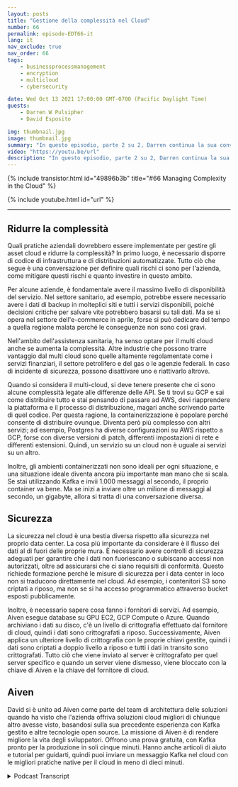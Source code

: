 ```yaml
---
layout: posts
title: "Gestione della complessità nel Cloud"
number: 66
permalink: episode-EDT66-it
lang: it
nav_exclude: true
nav_order: 66
tags:
    - businessprocessmanagement
    - encryption
    - multicloud
    - cybersecurity

date: Wed Oct 13 2021 17:00:00 GMT-0700 (Pacific Daylight Time)
guests:
    - Darren W Pulsipher
    - David Esposito

img: thumbnail.jpg
image: thumbnail.jpg
summary: "In questo episodio, parte 2 su 2, Darren continua la sua conversazione con David Esposito, Global Solution Architect di Aiven, riguardo all'accelerazione dell'adozione del cloud, riducendo complessità e costi."
video: "https://youtu.be/url"
description: "In questo episodio, parte 2 su 2, Darren continua la sua conversazione con David Esposito, Global Solution Architect di Aiven, riguardo all'accelerazione dell'adozione del cloud, riducendo complessità e costi."
---
```


<div>
{% include transistor.html id="49896b3b" title="#66 Managing Complexity in the Cloud" %}

{% include youtube.html id="url" %}
</div>

---

## Ridurre la complessità

Quali pratiche aziendali dovrebbero essere implementate per gestire gli asset cloud e ridurre la complessità? In primo luogo, è necessario disporre di codice di infrastruttura e di distribuzioni automatizzate. Tutto ciò che segue è una conversazione per definire quali rischi ci sono per l'azienda, come mitigare questi rischi e quanto investire in questo ambito.

Per alcune aziende, è fondamentale avere il massimo livello di disponibilità del servizio. Nel settore sanitario, ad esempio, potrebbe essere necessario avere i dati di backup in molteplici siti e tutti i servizi disponibili, poiché decisioni critiche per salvare vite potrebbero basarsi su tali dati. Ma se si opera nel settore dell'e-commerce in aprile, forse si può dedicare del tempo a quella regione malata perché le conseguenze non sono così gravi.

Nell'ambito dell'assistenza sanitaria, ha senso optare per il multi cloud anche se aumenta la complessità. Altre industrie che possono trarre vantaggio dal multi cloud sono quelle altamente regolamentate come i servizi finanziari, il settore petrolifero e del gas o le agenzie federali. In caso di incidente di sicurezza, possono disattivare uno e riattivarlo altrove.

Quando si considera il multi-cloud, si deve tenere presente che ci sono alcune complessità legate alle differenze delle API. Se ti trovi su GCP e sai come distribuire tutto e stai pensando di passare ad AWS, devi riapprendere la piattaforma e il processo di distribuzione, magari anche scrivendo parte di quel codice. Per questa ragione, la containerizzazione è popolare perché consente di distribuire ovunque. Diventa però più complesso con altri servizi; ad esempio, Postgres ha diverse configurazioni su AWS rispetto a GCP, forse con diverse versioni di patch, differenti impostazioni di rete e differenti estensioni. Quindi, un servizio su un cloud non è uguale ai servizi su un altro.

Inoltre, gli ambienti containerizzati non sono ideali per ogni situazione, e una situazione ideale diventa ancora più importante man mano che si scala. Se stai utilizzando Kafka e invii 1.000 messaggi al secondo, il proprio container va bene. Ma se inizi a inviare oltre un milione di messaggi al secondo, un gigabyte, allora si tratta di una conversazione diversa.

## Sicurezza

La sicurezza nel cloud è una bestia diversa rispetto alla sicurezza nel proprio data center. La cosa più importante da considerare è il flusso dei dati al di fuori delle proprie mura. È necessario avere controlli di sicurezza adeguati per garantire che i dati non fuoriescano o subiscano accessi non autorizzati, oltre ad assicurarsi che ci siano requisiti di conformità. Questo richiede formazione perché le misure di sicurezza per i data center in loco non si traducono direttamente nel cloud. Ad esempio, i contenitori S3 sono criptati a riposo, ma non se si ha accesso programmatico attraverso bucket esposti pubblicamente.

Inoltre, è necessario sapere cosa fanno i fornitori di servizi. Ad esempio, Aiven esegue database su GPU EC2, GCP Compute o Azure. Quando archiviano i dati su disco, c'è un livello di crittografia effettuato dal fornitore di cloud, quindi i dati sono crittografati a riposo. Successivamente, Aiven applica un ulteriore livello di crittografia con le proprie chiavi gestite, quindi i dati sono criptati a doppio livello a riposo e tutti i dati in transito sono crittografati. Tutto ciò che viene inviato al server è crittografato per quel server specifico e quando un server viene dismesso, viene bloccato con la chiave di Aiven e la chiave del fornitore di cloud.

## Aiven

David si è unito ad Aiven come parte del team di architettura delle soluzioni quando ha visto che l'azienda offriva soluzioni cloud migliori di chiunque altro avesse visto, basandosi sulla sua precedente esperienza con Kafka gestito e altre tecnologie open source. La missione di Aiven è di rendere migliore la vita degli sviluppatori. Offrono una prova gratuita, con Kafka pronto per la produzione in soli cinque minuti. Hanno anche articoli di aiuto e tutorial per guidarti, quindi puoi inviare un messaggio Kafka nel cloud con le migliori pratiche native per il cloud in meno di dieci minuti.



<details>
<summary> Podcast Transcript </summary>

<p></p>

</details>
